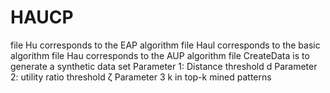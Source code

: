 # HAUCP
file Hu corresponds to the EAP algorithm
file Haul corresponds to the basic algorithm
file Hau corresponds to the AUP algorithm
file CreateData is to generate a synthetic data set
Parameter 1: Distance threshold d
Parameter 2: utility ratio threshold ζ
Parameter 3 k in top-k mined patterns
